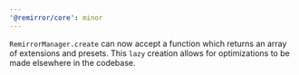 ```yaml
---
'@remirror/core': minor
---
```


`RemirrorManager.create` can now accept a function which returns an array of extensions and presets. This `lazy` creation allows for optimizations to be made elsewhere in the codebase.
